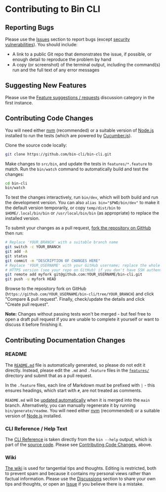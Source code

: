 # Contributing to Bin CLI

## Reporting Bugs

Please use the [Issues](https://github.com/bin-cli/bin-cli/issues) section to report bugs (except [security vulnerabilities](SECURITY.md)). You should include:

- A link to a public Git repo that demonstrates the issue, if possible, or enough detail to reproduce the problem by hand
- A copy (or screenshot) of the terminal output, including the command(s) run and the full text of any error messages

## Suggesting New Features

Please use the [Feature suggestions / requests](https://github.com/bin-cli/bin-cli/discussions/categories/feature-suggestions-requests) discussion category in the first instance.

## Contributing Code Changes

You will need either [nvm](https://github.com/nvm-sh/nvm) (recommended) or a suitable version of [Node.js](https://nodejs.org/) installed to run the tests (which are powered by [Cucumber.js](https://cucumber.io/docs/installation/javascript/)).

Clone the source code locally:

```bash
git clone https://github.com/bin-cli/bin-cli.git
```

Make changes to `src/bin`, and update the tests in `features/*.feature` to match. Run the `bin/watch` command to automatically build and test the changes:

```bash
cd bin-cli
bin/watch
```

To test the changes interactively, run `bin/dev`, which will both build and run the development version. You can also `alias bin="$PWD/bin/dev"` to make it the default version temporarily, or copy `temp/dist/bin` to `$HOME/.local/bin/bin` or `/usr/local/bin/bin` (as appropriate) to replace the installed version.

To submit your changes as a pull request, [fork the repository on GitHub](https://github.com/bin-cli/bin-cli/fork) then run:

```bash
# Replace 'YOUR_BRANCH' with a suitable branch name
git switch -c YOUR_BRANCH
git add -A
git status
git commit -m "DESCRIPTION OF CHANGES HERE"
# Replace 'YOUR_USERNAME' with your GitHub username; replace the whole URL with the
# HTTPS version (see your repo on GitHub) if you don't have SSH authentication set up
git remote add myfork git@github.com:YOUR_USERNAME/bin-cli.git
git push -u myfork HEAD
```

Browse to the repository fork on GitHub (`https://github.com/YOUR_USERNAME/bin-cli/tree/YOUR_BRANCH`) and click "Compare & pull request". Finally, check/update the details and click "Create pull request".

**Note:** Changes without passing tests won't be merged - but feel free to open a draft pull request if you are unable to complete it yourself or want to discuss it before finishing it.

## Contributing Documentation Changes

### README

The [`README.md`](README.md) file is automatically generated, so please do not edit it directly. Instead, please edit the `.md` and `.feature` files in the [`features/`](features/) directory and submit that as a pull request.

In the `.feature` files, each line of Markdown must be prefixed with `|` - this ensures headings, which start with `#`, are not treated as comments.

`README.md` will be [updated automatically](.github/workflows/update-readme.yml) when it is merged into the `main` branch. Alternatively, you can manually regenerate it by running `bin/generate/readme`. You will need either [nvm](https://github.com/nvm-sh/nvm) (recommended) or a suitable version of [Node.js](https://nodejs.org/) installed.

### CLI Reference / Help Text

The [CLI Reference](README.md#cli-reference) is taken directly from the `bin --help` output, which is part of the [source code](src/bin). Please see [Contributing Code Changes](#contributing-code-changes), above.

### Wiki

[The wiki](https://github.com/bin-cli/bin-cli/wiki) is used for tangential tips and thoughts. Editing is restricted, both to prevent spam and because it contains my personal views rather than factual information. Please use the [Discussions](https://github.com/bin-cli/bin-cli/discussions) section to share your own tips and thoughts, or open an [Issue](https://github.com/bin-cli/bin-cli/issues) if you believe there is a mistake.
